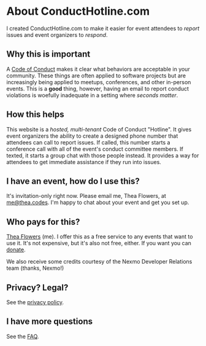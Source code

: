 # About ConductHotline.com

I created ConductHotline.com to make it easier for event attendees to *report* issues and event organizers to *respond*.


## Why this is important

A [Code of Conduct](https://en.wikipedia.org/wiki/Code_of_conduct) makes it clear what behaviors are acceptable in your community. These things are often applied to software projects but are increasingly being applied to meetups, conferences, and other in-person events. This is a **good** thing, however, having an email to report conduct violations is woefully inadequate in a setting where *seconds matter*.


## How this helps

This website is a *hosted, multi-tenant* Code of Conduct "Hotline". It gives event organizers the ability to create a designed phone number that attendees can call to report issues. If called, this number starts a conference call with all of the event's conduct committee members. If texted, it starts a group chat with those people instead. It provides a way for attendees to get immediate assistance if they run into issues.


## I have an event, how do I use this?

It's invitation-only right now. Please email me, Thea Flowers, at me@thea.codes. I'm happy to chat about your event and get you set up.


## Who pays for this?

[Thea Flowers](https://thea.codes) (me). I offer this as a free service to any events that want to use it. It's not expensive, but it's also not free, either. If you want you can [donate](https://www.paypal.com/cgi-bin/webscr?cmd=_donations&business=E9R6P8RVSRHSS&currency_code=USD&source=url).

We also receive some credits courtesy of the Nexmo Developer Relations team (thanks, Nexmo!)


## Privacy? Legal?

See the [privacy policy](/pages/privacy).


## I have more questions

See the [FAQ](/pages/faq).

